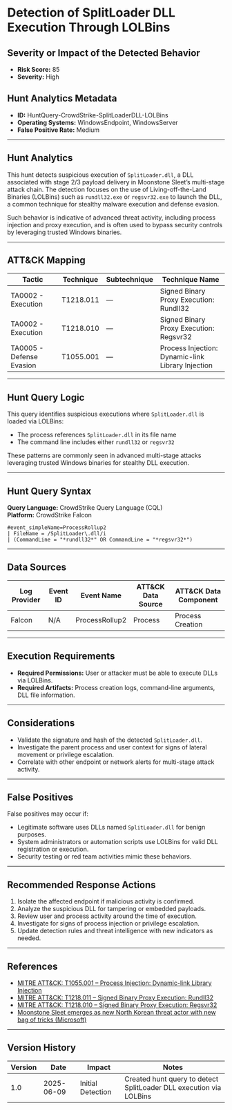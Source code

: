 # Detection of SplitLoader DLL Execution Through LOLBins

## Severity or Impact of the Detected Behavior
- **Risk Score:** 85
- **Severity:** High

## Hunt Analytics Metadata

- **ID:** HuntQuery-CrowdStrike-SplitLoaderDLL-LOLBins
- **Operating Systems:** WindowsEndpoint, WindowsServer
- **False Positive Rate:** Medium

---

## Hunt Analytics

This hunt detects suspicious execution of `SplitLoader.dll`, a DLL associated with stage 2/3 payload delivery in Moonstone Sleet’s multi-stage attack chain. The detection focuses on the use of Living-off-the-Land Binaries (LOLBins) such as `rundll32.exe` or `regsvr32.exe` to launch the DLL, a common technique for stealthy malware execution and defense evasion.

Such behavior is indicative of advanced threat activity, including process injection and proxy execution, and is often used to bypass security controls by leveraging trusted Windows binaries.

---

## ATT&CK Mapping

| Tactic                        | Technique   | Subtechnique | Technique Name                                         |
|------------------------------|-------------|--------------|--------------------------------------------------------|
| TA0002 - Execution           | T1218.011   | —            | Signed Binary Proxy Execution: Rundll32                |
| TA0002 - Execution           | T1218.010   | —            | Signed Binary Proxy Execution: Regsvr32                |
| TA0005 - Defense Evasion     | T1055.001   | —            | Process Injection: Dynamic-link Library Injection      |

---

## Hunt Query Logic

This query identifies suspicious executions where `SplitLoader.dll` is loaded via LOLBins:

- The process references `SplitLoader.dll` in its file name
- The command line includes either `rundll32` or `regsvr32`

These patterns are commonly seen in advanced multi-stage attacks leveraging trusted Windows binaries for stealthy DLL execution.

---

## Hunt Query Syntax

**Query Language:** CrowdStrike Query Language (CQL)  
**Platform:** CrowdStrike Falcon

```fql
#event_simpleName=ProcessRollup2  
| FileName = /SplitLoader\.dll/i  
| (CommandLine = "*rundll32*" OR CommandLine = "*regsvr32*")   
```

---

## Data Sources

| Log Provider | Event ID | Event Name       | ATT&CK Data Source  | ATT&CK Data Component  |
|--------------|----------|------------------|---------------------|------------------------|
| Falcon       | N/A      | ProcessRollup2   | Process             | Process Creation       |

---

## Execution Requirements

- **Required Permissions:** User or attacker must be able to execute DLLs via LOLBins.
- **Required Artifacts:** Process creation logs, command-line arguments, DLL file information.

---

## Considerations

- Validate the signature and hash of the detected `SplitLoader.dll`.
- Investigate the parent process and user context for signs of lateral movement or privilege escalation.
- Correlate with other endpoint or network alerts for multi-stage attack activity.

---

## False Positives

False positives may occur if:

- Legitimate software uses DLLs named `SplitLoader.dll` for benign purposes.
- System administrators or automation scripts use LOLBins for valid DLL registration or execution.
- Security testing or red team activities mimic these behaviors.

---

## Recommended Response Actions

1. Isolate the affected endpoint if malicious activity is confirmed.
2. Analyze the suspicious DLL for tampering or embedded payloads.
3. Review user and process activity around the time of execution.
4. Investigate for signs of process injection or privilege escalation.
5. Update detection rules and threat intelligence with new indicators as needed.

---

## References

- [MITRE ATT&CK: T1055.001 – Process Injection: Dynamic-link Library Injection](https://attack.mitre.org/techniques/T1055/001/)
- [MITRE ATT&CK: T1218.011 – Signed Binary Proxy Execution: Rundll32](https://attack.mitre.org/techniques/T1218/011/)
- [MITRE ATT&CK: T1218.010 – Signed Binary Proxy Execution: Regsvr32](https://attack.mitre.org/techniques/T1218/010/)
- [Moonstone Sleet emerges as new North Korean threat actor with new bag of tricks (Microsoft)](https://www.microsoft.com/en-us/security/blog/2024/05/28/moonstone-sleet-emerges-as-new-north-korean-threat-actor-with-new-bag-of-tricks/)

---

## Version History

| Version | Date       | Impact            | Notes                                                                                      |
|---------|------------|-------------------|--------------------------------------------------------------------------------------------|
| 1.0     | 2025-06-09 | Initial Detection | Created hunt query to detect SplitLoader DLL execution via LOLBins                          |
